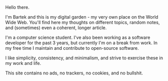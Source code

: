 Hello there.

I'm Bartek and this is my digital garden - my very own place on the World Wide
Web. You'll find here my thoughts on different topics, random notes, and
(sometimes) even a coherent, longer article.

I'm a computer science student. I've also been working as a software developer
for the past 3 years, but currently I'm on a break from work. In my free time I
maintain and contribute to open-source software.

I like simplicity, consistency, and minimalism, and strive to exercise these in
my work and life.

This site contains no ads, no trackers, no cookies, and no bullshit.

